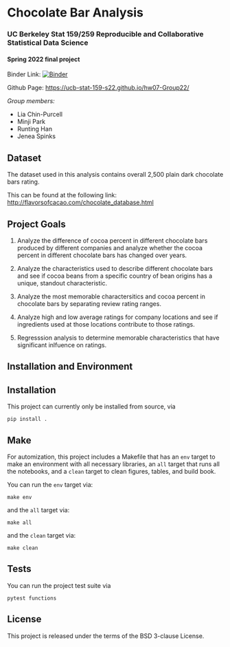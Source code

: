 # Chocolate Bar Analysis

### UC Berkeley Stat 159/259 Reproducible and Collaborative Statistical Data Science
#### Spring 2022 final project 

Binder Link: [![Binder](https://mybinder.org/badge_logo.svg)](https://mybinder.org/v2/gh/UCB-stat-159-s22/hw07-Group22.git/HEAD?labpath=main.ipynb)

Github Page: https://ucb-stat-159-s22.github.io/hw07-Group22/


*Group members:*

* Lia Chin-Purcell
* Minji Park
* Runting Han
* Jenea Spinks

## Dataset
The dataset used in this analysis contains overall 2,500 plain dark chocolate bars rating.

This can be found at the following link:
http://flavorsofcacao.com/chocolate_database.html

## Project Goals

1. Analyze the difference of cocoa percent in different chocolate bars produced by different companies and analyze whether the cocoa percent in different chocolate bars has changed over years.

2. Analyze the characteristics used to describe different chocolate bars and see if cocoa beans from a specific country of bean origins has a unique, standout characteristic.

3. Analyze the most memorable charactersitics and cocoa percent in chocolate bars by separating review rating ranges. 

4. Analyze high and low average ratings for company locations and see if ingredients used at those locations contribute to those ratings.

5. Regresssion analysis to determine memorable characteristics that have significant inlfuence on ratings.

## Installation and Environment
## Installation
This project can currently only be installed from source, via
```
pip install .
```

## Make
For automization, this project includes a Makefile that has an `env`  target to make an environment with all necessary libraries, an `all`  target that runs all the notebooks, and a `clean` target to clean figures, tables, and build book.

You can run the `env` target via:
```
make env
```

and the `all` target via:
```
make all
```

and the `clean` target via:
```
make clean
```

## Tests
You can run the project test suite via
```
pytest functions
```

## License
This project is released under the terms of the BSD 3-clause License.


